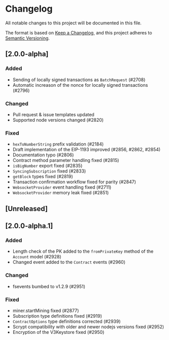 # Changelog
All notable changes to this project will be documented in this file.

The format is based on [Keep a Changelog](https://keepachangelog.com/en/1.0.0/),
and this project adheres to [Semantic Versioning](https://semver.org/spec/v2.0.0.html).

<!-- EXAMPLE

## [2.0.0-alpha]

### Added

- I've added feature XY (#1000)

### Changed

- I've cleaned up XY (#1000)

### Deprecated

- I've deprecated XY (#1000)

### Removed

- I've removed XY (#1000)

### Fixed

- I've fixed XY (#1000)

### Security

- I've improved the security in XY (#1000)

-->

## [2.0.0-alpha]

### Added

- Sending of locally signed transactions as ``BatchRequest`` (#2708)
- Automatic increason of the nonce for locally signed transactions (#2796)

### Changed

- Pull request & issue templates updated
- Supported node versions changed (#2820)

### Fixed

- ``hexToNumberString`` prefix validation (#2184)
- Draft implementation of the EIP-1193 improved (#2856, #2862, #2854)
- Documentation typo (#2806)
- Contract method parameter handling fixed (#2815)
- ``isBigNumber`` export fixed (#2835)
- ``SyncingSubscription`` fixed (#2833)
- ``getBlock`` types fixed (#2819)
- Transaction confirmation workflow fixed for parity (#2847)
- ``WebsocketProvider`` event handling fixed (#2711)
- ``WebsocketProvider`` memory leak fixed (#2851)

## [Unreleased]

## [2.0.0-alpha.1]

### Added

- Length check of the PK added to the ``fromPrivateKey`` method of the ``Account`` model (#2928)
- Changed event added to the ``Contract`` events (#2960)

### Changed

- fsevents bumbed to v1.2.9 (#2951)

### Fixed

- miner.startMining fixed (#2877)
- Subscription type definitions fixed (#2919)
- ``ContractOptions`` type definitions corrected (#2939)
- Scrypt compatibility with older and newer nodejs versions fixed (#2952)
- Encryption of the V3Keystore fixed (#2950)

